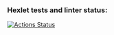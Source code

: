 ### Hexlet tests and linter status:
[![Actions Status](https://github.com/SuperLera/frontend-project-lvl1/workflows/hexlet-check/badge.svg)](https://github.com/SuperLera/frontend-project-lvl1/actions)